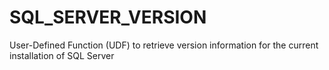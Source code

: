# SQL_SERVER_VERSION
User-Defined Function (UDF) to retrieve version information for the current installation of SQL Server
